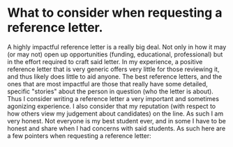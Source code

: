 # What to consider when requesting a reference letter.

A highly impactful reference letter is a really big deal. Not only in how it may (or may not) open up opportunities (funding, educational, professional) but in the effort required to craft said letter. In my experience, a positive reference letter that is very generic offers very little for those reviewing it, and thus likely does little to aid anyone. The best reference letters, and the ones that are most impactful are those that really have some detailed, specific "stories" about the person in question (who the letter is about). Thus I consider writing a reference letter a very important and sometimes agonizing experience. I also consider that my reputation (with respect to how others view my judgement about candidates) on the line. As such I am very honest. Not everyone is my best student ever, and in some I have to be honest and share when I had concerns with said students. As such here are a few pointers when requesting a reference letter:
